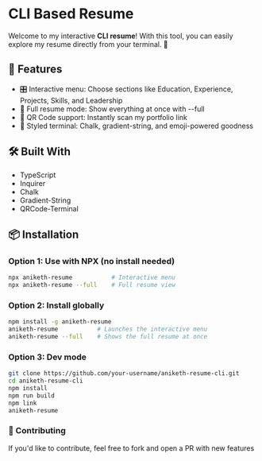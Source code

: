 #  CLI Based Resume

Welcome to my interactive **CLI resume**! With this tool, you can easily explore my resume directly from your terminal. 🎉

## 🚀 Features

- 🎛️ Interactive menu: Choose sections like Education, Experience, Projects, Skills, and Leadership
- 🧾 Full resume mode: Show everything at once with --full
- 📱 QR Code support: Instantly scan my portfolio link
- 🎨 Styled terminal: Chalk, gradient-string, and emoji-powered goodness

## 🛠️ Built With

- TypeScript
- Inquirer
- Chalk
- Gradient-String
- QRCode-Terminal

## 📦 Installation

### Option 1: Use with NPX (no install needed)

```bash
npx aniketh-resume           # Interactive menu
npx aniketh-resume --full    # Full resume view
```
### Option 2: Install globally


```bash
npm install -g aniketh-resume
aniketh-resume           # Launches the interactive menu
aniketh-resume --full    # Shows the full resume at once
```
### Option 3: Dev mode

```bash
git clone https://github.com/your-username/aniketh-resume-cli.git
cd aniketh-resume-cli
npm install
npm run build
npm link
aniketh-resume
```

### 🤝 Contributing
If you'd like to contribute, feel free to fork and open a PR with new features 

